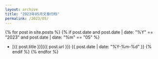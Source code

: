 ```yaml
---
layout: archive
title: "2023年05月文章归档"
permalink: /2023/05/
---
```


{% for post in site.posts %}
  {% if post.date and post.date | date: "%Y" == "2023" and post.date | date: "%m" == "05" %}
- [{{ post.title }}]({{ post.url }}) <span>{{ post.date | date: "%Y-%m-%d" }}</span>
  {% endif %}
{% endfor %}

